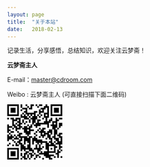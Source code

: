 ```yaml
---
layout: page
title:  "关于本站"
date:   2018-02-13
---
```

记录生活，分享感悟，总结知识，欢迎关注云梦斋！

**云梦斋主人**

E-mail：[master@cdroom.com](mailto:master@cdroom.net)

Weibo : 云梦斋主人 (可直接扫描下面二维码)

<img src="/assets/weibo.png" alt="云梦斋主人的微博" style="margin: 0px; border: 0; "/>